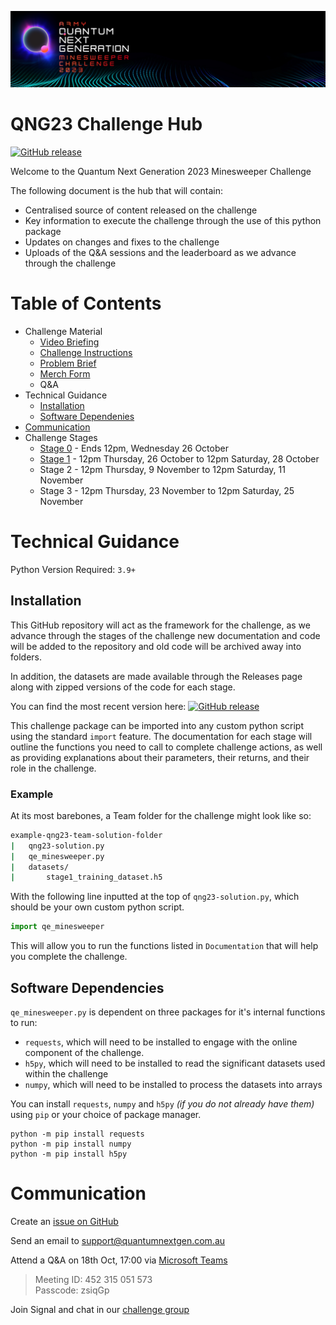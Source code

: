 <p align="center">
  <img src="https://github.com/ricohub01/qng23-challenge/blob/main/assets/images/Header.jpg?raw=true" alt="header"/>
</p>

# QNG23 Challenge Hub

[![GitHub release](https://img.shields.io/github/release/ricohub01/qng23-challenge.svg)](https://GitHub.com/ricohub01/qng23-challenge/releases/)

Welcome to the Quantum Next Generation 2023 Minesweeper Challenge

The following document is the hub that will contain: 
- Centralised source of content released on the challenge
- Key information to execute the challenge through the use of this python package
- Updates on changes and fixes to the challenge
- Uploads of the Q&A sessions and the leaderboard as we advance through the challenge

# Table of Contents
- Challenge Material
    - [Video Briefing](https://vimeo.com/869440571/e058164ca5?share=copy)
    - [Challenge Instructions](/assets/docs/QNG23%20Challenge%20instructions.pdf)
    - [Problem Brief](/assets/docs/QNG23%20Problem%20brief.pdf)
    - [Merch Form](https://forms.office.com/Pages/ResponsePage.aspx?id=GU5i_LU-u0uHril7jkukjXwnWWTBCM5Gk5WyPCsZZjVUNUVDNENZUTNWSzlBU0hJU1hUTVI1TlI5Vi4u)
    - Q&A
- Technical Guidance
    - [Installation](#installation)
    - [Software Dependenies](#software-dependencies)
- [Communication](#communication)
- Challenge Stages
    - [Stage 0](/STAGE-1.md) - Ends 12pm, Wednesday 26 October
    - [Stage 1](/STAGE-1.md) - 12pm Thursday, 26 October to 12pm Saturday, 28 October
    - Stage 2 - 12pm Thursday, 9 November to 12pm Saturday, 11 November
    - Stage 3 - 12pm Thursday, 23 November to 12pm Saturday, 25 November

# Technical Guidance

Python Version Required: `3.9+` 

## Installation
This GitHub repository will act as the framework for the challenge, as we advance through the stages of the challenge new documentation and code will be added to the repository and old code will be archived away into folders.

In addition, the datasets are made available through the Releases page along with zipped versions of the code for each stage. 

You can find the most recent version here: [![GitHub release](https://img.shields.io/github/release/ricohub01/qng23-challenge.svg)](https://GitHub.com/ricohub01/qng23-challenge/releases/)

This challenge package can be imported into any custom python script using the standard `import` feature. The documentation for each stage will outline the functions you need to call to complete challenge actions, as well as providing explanations about their parameters, their returns, and their role in the challenge.

### Example

At its most barebones, a Team folder for the challenge might look like so:
```bash
example-qng23-team-solution-folder
|   qng23-solution.py
|   qe_minesweeper.py
|   datasets/
|       stage1_training_dataset.h5
```

With the following line inputted at the top of `qng23-solution.py`, which should be your own custom python script.
```python
import qe_minesweeper
```
This will allow you to run the functions listed in `Documentation` that will help you complete the challenge.

## Software Dependencies
`qe_minesweeper.py` is dependent on three packages for it's internal functions to run:
- `requests`, which will need to be installed to engage with the online component of the challenge.
- `h5py`, which will need to be installed to read the significant datasets used within the challenge
- `numpy`, which will need to be installed to process the datasets into arrays

You can install `requests`, `numpy` and `h5py` *(if you do not already have them)* using `pip` or your choice of package manager.
```
python -m pip install requests
python -m pip install numpy
python -m pip install h5py
```

# Communication

Create an [issue  on GitHub](https://github.com/RICOHub01/QNG23-Challenge/issues)

Send an email to [support@quantumnextgen.com.au](mailto:support@quantumnextgen.com.au)

Attend a Q&A on 18th Oct, 17:00 via [Microsoft Teams](https://teams.microsoft.com/l/meetup-join/19%3ameeting_OGRiYzJlY2EtNjMxYi00MDhmLTkzMTYtZWUwMDU5MmMxZTg2%40thread.v2/0?context=%7b%22Tid%22%3a%22fc624e19-3eb5-4bbb-87ae-297b8e4ba48d%22%2c%22Oid%22%3a%22b289bda4-4d17-4592-9e22-17a7e487686b%22%7d)

> Meeting ID: 452 315 051 573 \
> Passcode: zsiqGp


Join Signal and chat in our [challenge group](https://signal.group/#CjQKIAB9t0m64V4PAwYP1NYVtYfAkoUx6DoRGidCKUoM11qMEhD4wyk4hU6KsNz0ZTT2V8EW)